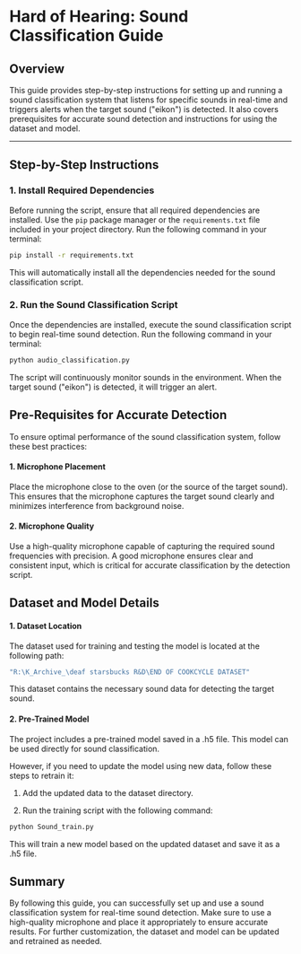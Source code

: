 # **Hard of Hearing: Sound Classification Guide**

## **Overview**

This guide provides step-by-step instructions for setting up and running a sound classification system that listens for specific sounds in real-time and triggers alerts when the target sound ("eikon") is detected. It also covers prerequisites for accurate sound detection and instructions for using the dataset and model.

---

## **Step-by-Step Instructions**

### **1. Install Required Dependencies**
Before running the script, ensure that all required dependencies are installed. Use the `pip` package manager or the `requirements.txt` file included in your project directory. Run the following command in your terminal:

```bash
pip install -r requirements.txt
```

This will automatically install all the dependencies needed for the sound classification script.

### **2. Run the Sound Classification Script**
Once the dependencies are installed, execute the sound classification script to begin real-time sound detection. Run the following command in your terminal:

```bash
python audio_classification.py
```

The script will continuously monitor sounds in the environment. When the target sound ("eikon") is detected, it will trigger an alert.

## **Pre-Requisites for Accurate Detection**
To ensure optimal performance of the sound classification system, follow these best practices:

#### 1. Microphone Placement
Place the microphone close to the oven (or the source of the target sound).
This ensures that the microphone captures the target sound clearly and minimizes interference from background noise.

#### 2. Microphone Quality
Use a high-quality microphone capable of capturing the required sound frequencies with precision.
A good microphone ensures clear and consistent input, which is critical for accurate classification by the detection script.

## **Dataset and Model Details**

#### **1. Dataset Location**
The dataset used for training and testing the model is located at the following path:
```bash
"R:\K_Archive_\deaf starsbucks R&D\END OF COOKCYCLE DATASET"
```
This dataset contains the necessary sound data for detecting the target sound.

#### **2. Pre-Trained Model**
The project includes a pre-trained model saved in a .h5 file. This model can be used directly for sound classification.

However, if you need to update the model using new data, follow these steps to retrain it:

1. Add the updated data to the dataset directory.

2. Run the training script with the following command:

```bash
python Sound_train.py
```
This will train a new model based on the updated dataset and save it as a .h5 file.

## **Summary**
By following this guide, you can successfully set up and use a sound classification system for real-time sound detection. Make sure to use a high-quality microphone and place it appropriately to ensure accurate results. For further customization, the dataset and model can be updated and retrained as needed.

